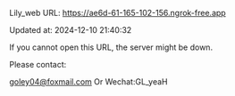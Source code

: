 Lily_web URL: https://ae6d-61-165-102-156.ngrok-free.app

Updated at: 2024-12-10 21:40:32

If you cannot open this URL, the server might be down.

Please contact: 

goley04@foxmail.com Or Wechat:GL_yeaH